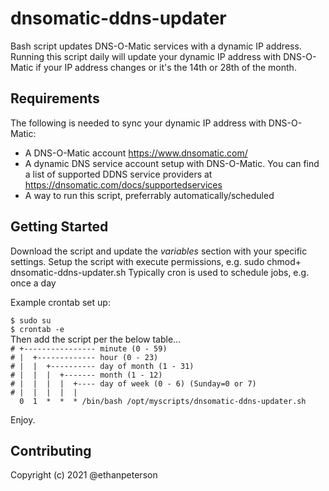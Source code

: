 # dnsomatic-ddns-updater
Bash script updates DNS-O-Matic services with a dynamic IP address. Running
this script daily will update your dynamic IP address with DNS-O-Matic if your
IP address changes or it's the 14th or 28th of the month. 

## Requirements
The following is needed to sync your dynamic IP address with DNS-O-Matic:  
* A DNS-O-Matic account <https://www.dnsomatic.com/>
* A dynamic DNS service account setup with DNS-O-Matic. You can find a list of supported DDNS service providers at <https://dnsomatic.com/docs/supportedservices>
* A way to run this script, preferrably automatically/scheduled

## Getting Started
Download the script and update the _variables_ section with your specific
settings. Setup the script with execute permissions, e.g. sudo chmod+ dnsomatic-ddns-updater<span>.sh 
Typically cron is used to schedule jobs, e.g. once a day

Example crontab set up:  

`$ sudo su `  
`$ crontab -e`  
Then add the script per the below table...  
`# +---------------- minute (0 - 59)`  
`# |  +------------- hour (0 - 23)`  
`# |  |  +---------- day of month (1 - 31)`  
`# |  |  |  +------- month (1 - 12)`  
`# |  |  |  |  +---- day of week (0 - 6) (Sunday=0 or 7)`  
`# |  |  |  |  |`  
`  0  1  *  *  * /bin/bash /opt/myscripts/dnsomatic-ddns-updater.sh `  

Enjoy.

## Contributing

Copyright (c) 2021 @ethanpeterson
